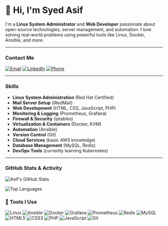 # 👋 Hi, I'm Syed Asif

I'm a **Linux System Administrator** and **Web Developer** passionate about open-source technologies, server management, and automation. I love solving real-world problems using powerful tools like Linux, Docker, Ansible, and more.

---

###  Contact Me

[![Email](https://img.shields.io/badge/-Email-D14836?style=flat-square&logo=gmail&logoColor=white)](mailto:calltoasif27@gmail.com)
[![LinkedIn](https://img.shields.io/badge/-LinkedIn-0077B5?style=flat-square&logo=linkedin&logoColor=white)](https://www.linkedin.com/in/syedasif27)
[![Phone](https://img.shields.io/badge/-7094966796-black?style=flat-square&logo=phone&logoColor=white)](tel:7094966796)

---

###  Skills

- **Linux System Administration** (Red Hat Certified)
- **Mail Server Setup** (iRedMail)
- **Web Development** (HTML, CSS, JavaScript, PHP)
- **Monitoring & Logging** (Prometheus, Grafana)
- **Firewall & Security** (iptables)
- **Virtualization & Containers** (Docker, KVM)
- **Automation** (Ansible)
- **Version Control** (Git)
- **Cloud Services** (basic AWS knowledge)
- **Database Management** (MySQL, Redis)
- **DevOps Tools** (currently learning Kubernetes)

---

###  GitHub Stats & Activity

![Asif's GitHub Stats](https://github-readme-stats.vercel.app/api?username=syedasif27&show_icons=true&theme=radical)

![Top Languages](https://github-readme-stats.vercel.app/api/top-langs/?username=syedasif27&layout=compact&theme=radical)


### 🔧 Tools I Use

![Linux](https://img.shields.io/badge/-Linux-FCC624?style=flat-square&logo=linux&logoColor=black)
![Ansible](https://img.shields.io/badge/-Ansible-EE0000?style=flat-square&logo=ansible&logoColor=white)
![Docker](https://img.shields.io/badge/-Docker-2496ED?style=flat-square&logo=docker&logoColor=white)
![Grafana](https://img.shields.io/badge/-Grafana-F46800?style=flat-square&logo=grafana&logoColor=white)
![Prometheus](https://img.shields.io/badge/-Prometheus-E6522C?style=flat-square&logo=prometheus&logoColor=white)
![Redis](https://img.shields.io/badge/-Redis-DC382D?style=flat-square&logo=redis&logoColor=white)
![MySQL](https://img.shields.io/badge/-MySQL-4479A1?style=flat-square&logo=mysql&logoColor=white)
![HTML5](https://img.shields.io/badge/-HTML5-E34F26?style=flat-square&logo=html5&logoColor=white)
![CSS3](https://img.shields.io/badge/-CSS3-1572B6?style=flat-square&logo=css3&logoColor=white)
![PHP](https://img.shields.io/badge/-PHP-777BB4?style=flat-square&logo=php&logoColor=white)
![JavaScript](https://img.shields.io/badge/-JavaScript-F7DF1E?style=flat-square&logo=javascript&logoColor=black)
![Git](https://img.shields.io/badge/-Git-F05032?style=flat-square&logo=git&logoColor=white)
